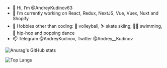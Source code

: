 - 👋 Hi, I’m @AndreyKudinov63
- 🌱 I’m currently working on React, Redux, NextJS, Vue, Vuex, Nuxt and Shopify
- 👀 Hobbies other than coding: 🏐 volleyball, ⛷ skate skiing, 🏊‍♂️ swimming, 🕺 hip-hop and popping dance
- 📫 Telegram @AndreyKudinov, Twitter @Andrey__Kudinov

![Anurag's GitHub stats](https://github-readme-stats.vercel.app/api?username=AndreyKudinov63&show_icons&hide=stars,issues,contribs=true&count_private=true)

![Top Langs](https://github-readme-stats.vercel.app/api/top-langs/?username=AndreyKudinov63&hide_langs_below=1&layout=compact&langs_count=6&exclude_repo=puzzle,quiz)
